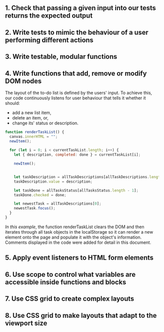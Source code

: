## 1. Check that passing a given input into our tests returns the expected output

## 2. Write tests to mimic the behaviour of a user performing different actions

## 3. Write testable, modular functions

## 4. Write functions that add, remove or modify DOM nodes
The layout of the to-do list is defined by the users' input.
To achieve this, our code continuously listens for user behaviour that tells it whether it should:
 - add a new list item, 
 - delete an item, or,
 - change its' status or description.

```javascript
function renderTaskList() {
  canvas.innerHTML = "";
  newItem();
  
  for (let i = 0; i < currentTaskList.length; i++) {
    let { description, completed: done } = currentTaskList[i];

    newItem();                                                                  // this function returns a template element to show the task

    
    let taskDescription = allTaskDescriptions[allTaskDescriptions.length - 1]; //the latest template displayed on the page is populated with
    taskDescription.value = description;                                       //information from the current task object   

    let taskDone = allTasksStatus[allTasksStatus.length - 1];
    taskDone.checked = done;

    let newestTask = allTaskDescriptions[0];                                    //the first template on the page, which was left empty,
    newestTask.focus();                                                         //is focused to prompt new user input
  }                                                                             
}
```
*In this example*, the function renderTaskList clears the DOM and then iterates through all task objects in the localStorage so it can render a new element onto the page and populate it with the object's information.
Comments displayed in the code were added for detail in this document.

## 5. Apply event listeners to HTML form elements

## 6. Use scope to control what variables are accessible inside functions and blocks

## 7. Use CSS grid to create complex layouts

## 8. Use CSS grid to make layouts that adapt to the viewport size
